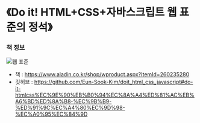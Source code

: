 # 《Do it! HTML+CSS+자바스크립트 웹 표준의 정석》
### 책 정보
![웹 표준](https://image.aladin.co.kr/product/26023/52/cover500/k132737855_1.jpg)
- 책 : https://www.aladin.co.kr/shop/wproduct.aspx?ItemId=260235280
- 깃허브 : https://github.com/Eun-Sook-Kim/doit_html_css_javascript#do-it-htmlcss%EC%9E%90%EB%B0%94%EC%8A%A4%ED%81%AC%EB%A6%BD%ED%8A%B8-%EC%9B%B9-%ED%91%9C%EC%A4%80%EC%9D%98-%EC%A0%95%EC%84%9D
